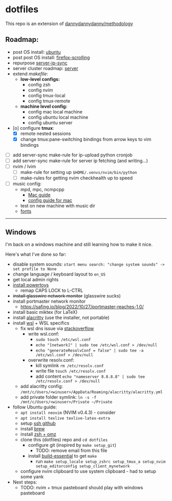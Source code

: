 # dotfiles

This repo is an extension of [dannydannydanny/methodology](https://github.com/DannyDannyDanny/methodology/)

## Roadmap:

* post OS install: [ubuntu](ubuntu.md)
* post post OS install: [firefox-scrolling](firefox-scrolling.md)
* repurpose [server-ip-sync](server-ip-sync.md)
* server cluster roadmap: [server](server.md)
* extend *makefile*:
  * **low-level configs:**
    * config zsh
    * config nvim
    * config tmux-local
    * config tmux-remote
  * **machine level config:**
    * config mac local machine
    * config ubuntu local machine
    * config ubuntu server
* [o] configure **tmux**:
  * [X] remote nested sessions
  * [X] change tmux:pane-switching bindings from arrow keys to vim bindings
* [ ] add server-sync make-rule for ip-upload python cronjob
* [ ] add server-sync make-rule for server ip fetching (and writing...)
* [ ] nvim / lvim
  * [ ] make-rule for setting up `$HOME/.venvs/nvim/bin/python`
  * [ ] make-rules for getting nvim checkhealth up to speed
* [ ] music config:
  * mpd, mpc, ncmpcpp
    * [Mac guide](https://killtheyak.com/install-mpd-mpc-ncmpcpp/)
    * [config guide for mac](https://computingforgeeks.com/install-configure-mpd-ncmpcpp-macos/)
  * test on new machine with music dir
  * [fonts](https://www.programmingfonts.org/)

***

## Windows

I'm back on a windows machine and still learning how to make it nice.

Here's what I've done so far:

* disable system sounds: `start menu search: "change system sounds" -> set profile to None`
* change language / keyboard layout to `en_US`
* get local admin rights
* [install powertoys](https://docs.microsoft.com/en-us/windows/powertoys/install#install-with-windows-executable-file-via-github)
  * remap CAPS LOCK to L-CTRL
* ~~install glasswire network monitor~~ (glasswire sucks)
* install portmaster network monitor
  * https://safing.io/blog/2022/10/27/portmaster-reaches-1.0/
* install basic miktex (for LaTeX)
* install [alacritty](https://alacritty.org/) (use the installer, not portable)
* install [wsl](https://docs.microsoft.com/en-us/windows/wsl/install#install-wsl-command) + WSL specifics
  * fix wsl dns issue via [stackoverflow](https://askubuntu.com/questions/91543/apt-get-update-fails-to-fetch-files-temporary-failure-resolving-error/91595#comment1911934_91595)
    * write wsl.conf:
      * `sudo touch /etc/wsl.conf`
      * `echo "[network]" | sudo tee /etc/wsl.conf > /dev/null`
      * `echo "generateResolvConf = false" | sudo tee -a /etc/wsl.conf > /dev/null`
    * overwrite resolv.conf:
      * kill symlink `rm /etc/resolv.conf`
      * write file `touch /etc/resolv.conf`
      * add content `echo "nameserver 8.8.8.8" | sudo tee /etc/resolv.conf > /dev/null`
  * add alacritty config: `/mnt/c/Users/<winuser>/AppData/Roaming/alacritty/alacritty.yml`
  * add private folder symlink: `ln -s -f /mnt/c/Users/<winuser>/Private ~/Private`
* follow Ubuntu guide:
  * `apt install neovim` (NVIM v0.4.3) - consider
  * `apt install texlive texlive-latex-extra`
  * setup [ssh github](ubuntu.md#setup-ssh-key-for-github)
  * install [brew](ubuntu#brew)
  * install [zsh + omz](ubuntu.md#apt-package)
  * clone this (dotfiles) repo and `cd dotfiles`
    * configure git (inspired by `make setup_git`)
      * TODO: remove email from this file
    * install [build-essential](https://askubuntu.com/a/753113/882709) to get `make`
      * run `make setup_locale setup_zshrc setup_tmux_a setup_nvim setup_editorconfig setup_client_mynetwork`
  * configure nvim clipboard to use system clipboard - had to setup some yank
* Next steps:
  * TODO: nvim + tmux pasteboard should play with windows pasteboard
